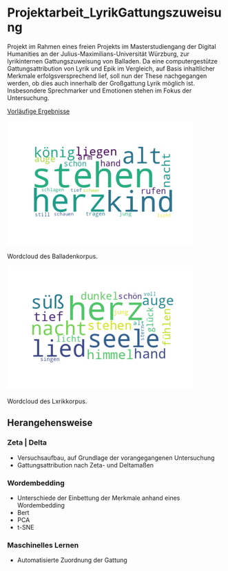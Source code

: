 # Projektarbeit_LyrikGattungszuweisung

Projekt im Rahmen eines freien Projekts im Masterstudiengang der Digital Humanities an der Julius-Maximilians-Universität Würzburg, zur lyrikinternen Gattungszuweisung von Balladen.
Da eine computergestütze Gattungsattribution von Lyrik und Epik im Vergleich, auf Basis inhaltlicher Merkmale erfolgsversprechend lief, soll nun der These nachgegangen werden, ob dies auch innerhalb der Großgattung Lyrik möglich ist. Insbesondere Sprechmarker und Emotionen stehen im Fokus der Untersuchung.

[Vorläufige Ergebnisse](https://github.com/piahh/stilo_lyric_ballads/blob/main/Arbeit/erste%20Erkenntnisse.pdf)

![wordcloud_ballade](https://github.com/piahh/stilo_lyric_ballads/blob/main/results/datenexploration/angepasst/wordcloud_ballade_angepasst.png)

Wordcloud des Balladenkorpus.

![wordcloud_lied](https://github.com/piahh/stilo_lyric_ballads/blob/main/results/datenexploration/angepasst/wordcloud_lyrik_angepasst.png)

Wordcloud des Lxrikkorpus.


## Herangehensweise
### Zeta | Delta
- Versuchsaufbau, auf Grundlage der vorangegangenen Untersuchung
- Gattungsattribution nach Zeta- und Deltamaßen

### Wordembedding
- Unterschiede der Einbettung der Merkmale anhand eines Wordembedding
- Bert
- PCA
- t-SNE

### Maschinelles Lernen
- Automatisierte Zuordnung der Gattung

